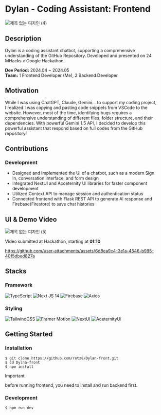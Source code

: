 # Dylan - Coding Assistant: Frontend
![제목 없는 디자인 (4)](https://github.com/user-attachments/assets/ef27e16d-5e38-4bfb-be1f-6c2ad3c0b37e)

## Description
Dylan is a coding assistant chatbot, supporting a comprehensive understanding of the GitHub Repository. Developed and presented on 24 MHacks x Google Hackathon.

**Dev Period:** 2024.04 ~ 2024.05  
**Team:** 1 Frontend Developer (Me), 2 Backend Developer

## Motivation
While I was using ChatGPT, Claude, Gemini... to support my coding project, I realized I was copying and pasting code snippets from VSCode to the website. However, most of the time, identifying bugs requires a comprehensive understanding of different files, folder structure, and their dependencies. With powerful Gemini 1.5 API, I decided to develop this powerful assistant that respond based on full codes from the GitHub repository!

## Contributions
### Development
- Designed and Implemented the UI of a chatbot, such as a modern Sign In, conversation interface, and form design
- Integrated NextUI and Acceternity UI libraries for faster component development
- Utilized Context API to manage session and authentication status
- Connected frontend with Flask REST API to generate AI response and Firebase(Firestore) to save chat histories

## UI & Demo Video
![제목 없는 디자인 (5)](https://github.com/user-attachments/assets/34335c61-e0d9-46d7-b9f6-bcd12aee533b)

Video submitted at Hackathon, starting at **01:10**

https://github.com/user-attachments/assets/6d8ea9c4-3e1a-4546-b985-40f5dbed827a


## Stacks
### Framework
![TypeScript](https://img.shields.io/badge/typescript-%23007ACC.svg?style=for-the-badge&logo=typescript&logoColor=white) ![Next JS 14](https://img.shields.io/badge/Next-black?style=for-the-badge&logo=next.js&logoColor=white) ![Firebase](https://img.shields.io/badge/firebase-%23039BE5.svg?style=for-the-badge&logo=firebase) ![Axios](https://img.shields.io/badge/Axios-orange?style=for-the-badge&color=orange) 
### Styling
![TailwindCSS](https://img.shields.io/badge/tailwindcss-%2338B2AC.svg?style=for-the-badge&logo=tailwind-css&logoColor=white) ![Framer Motion](https://img.shields.io/badge/FramerMotion-blue?style=for-the-badge&color=blue) ![NextUI](https://img.shields.io/badge/NextUI-black?style=for-the-badge&color=black) ![AceternityUI](https://img.shields.io/badge/AceternityUI-gray?style=for-the-badge&color=gray)

## Getting Started
### Installation
```bash
$ git clone https://github.com/retz8/Dylan-front.git
$ cd Dylna-front
$ npm install
```

> [!IMPORTANT]
> before running frontend, you need to install and run backend first.

### Development
```bash
$ npm run dev
```


